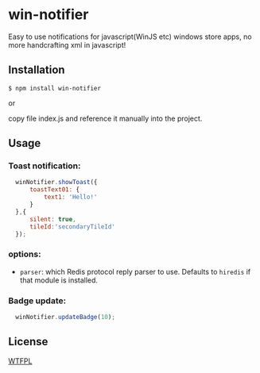 # win-notifier

  Easy to use notifications for javascript(WinJS etc) windows store apps, no more handcrafting xml in javascript!

## Installation

```
$ npm install win-notifier
```

or

copy file index.js and reference it manually into the project.

## Usage

### Toast notification:

```js
  winNotifier.showToast({
      toastText01: {
          text1: 'Hello!'
      }
  },{
      silent: true,
      tileId:'secondaryTileId'
  });
```
### options:
 * `parser`: which Redis protocol reply parser to use.  Defaults to `hiredis` if that module is installed.


### Badge update:
```js 
  winNotifier.updateBadge(10);
```
## License

  [WTFPL](LICENSE.txt)
